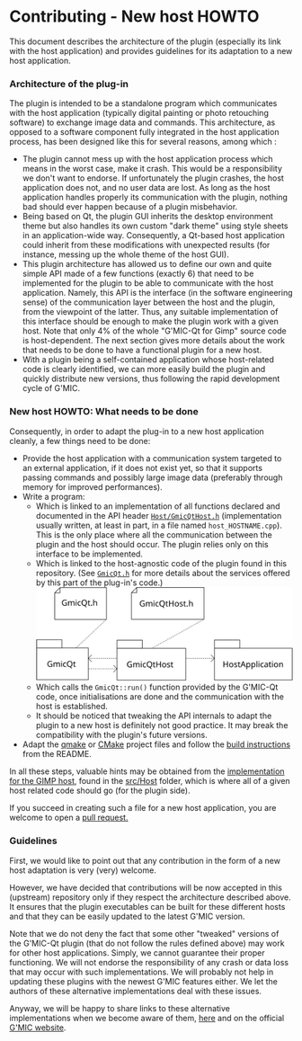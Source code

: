 # Contributing - New host HOWTO

This document describes the architecture of the plugin (especially its link with the host application) and provides guidelines for its adaptation to a new host application.

### Architecture of the plug-in

The plugin is intended to be a standalone program which communicates with the host application (typically digital painting or photo retouching software) to exchange image data and commands. This architecture, as opposed to a software component fully integrated in the host application process, has been designed like this for several reasons, among which :

* The plugin cannot mess up with the host application process which means in the worst case, make it crash. This would be a responsibility we don't want to endorse. If unfortunately the plugin crashes, the host application does not, and no user data are lost. As long as the host application handles properly its communication with the plugin, nothing bad should ever happen because of a plugin misbehavior.
* Being based on Qt, the plugin GUI inherits the desktop environment theme but also handles its own custom "dark theme" using style sheets in an application-wide way. Consequently, a Qt-based host application could inherit from these modifications with unexpected results (for instance, messing up the whole theme of the host GUI).
* This plugin architecture has allowed us to define our own and quite simple API made of a few functions (exactly 6) that need to be implemented for the plugin to be able to communicate with the host application. Namely, this API is the interface (in the software engineering sense) of the communication layer between the host and the plugin, from the viewpoint of the latter. Thus, any suitable implementation of this interface should be enough to make the plugin work with a given host. Note that only 4% of the whole "G'MIC-Qt for Gimp" source code is host-dependent. The next section gives more details about the work that needs to be done to have a functional plugin for a new host.
* With a plugin being a self-contained application whose host-related code is clearly identified, we can more easily build the plugin and quickly distribute new versions, thus following the rapid development cycle of G'MIC.

### New host HOWTO: What needs to be done

Consequently, in order to adapt the plug-in to a new host application cleanly, a few things need to be done:

* Provide the host application with a communication system targeted to an external application, if it does not exist yet, so that it supports passing commands and possibly large image data (preferably through memory for improved performances).
* Write a program:
  * Which is linked to an implementation of all functions declared and documented in the API header [`Host/GmicQtHost.h`](src/Host/GmicQtHost.h) (implementation usually written, at least in part, in a file named `host_HOSTNAME.cpp`). This is the only place where all the communication between the plugin and the host should occur. The plugin relies only on this interface to be implemented.
  * Which is linked to the host-agnostic code of the plugin found in this repository. (See [`GmicQt.h`](src/GmicQt.h) for more details about the services offered by this part of the plug-in's code.)
 ![Architecture](architecture.svg)
  * Which calls the `GmicQt::run()` function provided by the G'MIC-Qt code, once initialisations are done and the communication with the host is established.
  * It should be noticed that tweaking the API internals to adapt the plugin to a new host is definitely not good practice. It may break the compatibility with the plugin's future versions.
* Adapt the [qmake](gmic_qt.pro) or [CMake](CMakeLists.txt) project files and follow the [build instructions](README.md#build-instructions) from the README.

In all these steps, valuable hints may be obtained from the [implementation for the GIMP host](src/Host/Gimp), found in the [src/Host](src/Host) folder, which is where all of a given host related code should go (for the plugin side).

If you succeed in creating such a file for a new host application, you are welcome to open a [pull request.](https://github.com/c-koi/gmic-qt/pulls)

### Guidelines

First, we would like to point out that any contribution in the form of a new host adaptation is very (very) welcome.

However, we have decided that contributions will be now accepted in this (upstream) repository only if they respect the architecture described above. It ensures that the plugin executables can be built for these different hosts and that they can be easily updated to the latest G'MIC version.

Note that we do not deny the fact that some other "tweaked" versions of the G'MIC-Qt plugin (that do not follow the rules defined above) may work for other host applications. Simply, we cannot guarantee their proper functioning. We will not endorse the responsibility of any crash or data loss that may occur with such implementations. We will probably not help in updating these plugins with the newest G'MIC features either. We let the authors of these alternative implementations deal with these issues.

Anyway, we will be happy to share links to these alternative implementations when we become aware of them, [here](https://github.com/c-koi/gmic-qt/blob/master/README.md) and on the official [G'MIC website](https://gmic.eu).

